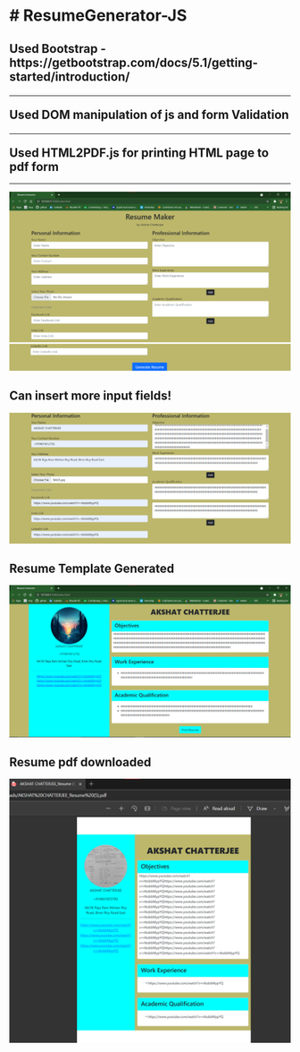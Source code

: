 <h1># ResumeGenerator-JS</h1>
<h2>
Used Bootstrap - https://getbootstrap.com/docs/5.1/getting-started/introduction/ <br>
  <hr>
Used DOM manipulation of js and form Validation <br>
  <hr>
Used HTML2PDF.js for printing HTML page to pdf form <br> </h2>
<hr>

<img src="image/op1.png"><br/>
<img src="image/op2.png"><br/>
<h2>Can insert more input fields!</h2>
<img src="image/op3.png"><br/>
<h2>Resume Template Generated</h2>
<img src="image/op4.png"><br/>
<h2>Resume pdf downloaded</h2>
<img src="image/op5.png"><br/>
